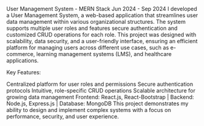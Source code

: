 User Management System - MERN Stack
Jun 2024 - Sep 2024
I developed a User Management System, a web-based application that streamlines user data management within various organizational structures. The system supports multiple user roles and features secure authentication and customized CRUD operations for each role. This project was designed with scalability, data security, and a user-friendly interface, ensuring an efficient platform for managing users across different use cases, such as e-commerce, learning management systems (LMS), and healthcare applications.

Key Features:

Centralized platform for user roles and permissions
Secure authentication protocols
Intuitive, role-specific CRUD operations
Scalable architecture for growing data management
Frontend: React.js, React-Bootstrap | Backend: Node.js, Express.js | Database: MongoDB
This project demonstrates my ability to design and implement complex systems with a focus on performance, security, and user experience.
